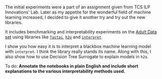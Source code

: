 The initial experiments were a part of an assignment given from TCS ILP Innovations' Lab. Later as my appetite for the wonderful field of machine learning increased, I decided to give it another try and try out the new libraries. 

It includes benchmarking and interpretability experiments on the [Adult Data set](https://archive.ics.uci.edu/ml/datasets/adult) using libraries like [`fastai`](docs.fast.ai), [`h2o`](http://docs.h2o.ai) and [`interpret`](https://github.com/Microsoft/interpret).

I show you how easy it is to interpret a blackbox machine learning model with `interpret`. I think the library really stands its name. Along with this, I also show how to use Decision Tree Surrogate to explain models in `h2o`.

To do:
**Annotate the notebooks in plain English and include short explanations to the various interpretability methods used.**
